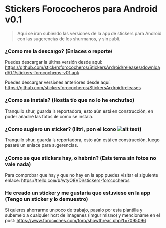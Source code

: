 # Stickers Forococheros para Android v0.1

> Aquí se iran subiendo las versiones de la app de stickers para Android con las sugerencias de los shurmanos, y sin publi.

### ¿Como me la descargo? (Enlaces o reporte)

Puedes descargar la última versión desde aquí: https://github.com/stickersforococheros/StickersAndroid/releases/download/0.1/stickers-forococheros-v01.apk

Puedes descargar versiones anteriores desde aquí: https://github.com/stickersforococheros/StickersAndroid/releases

### ¿Como se instala? (Hostia tío que no lo he enchufao)

Tranquilo shur, guarda la reportadora, esto aún está en construcción, en poder añadiré las fotos de como se instala.

### ¿Como sugiero un sticker? (Ilitri, pon el icono ![alt text](http://i40.tinypic.com/35i2loo.gif "roto2d2"))

Tranquilo shur, guarda la reportadora, esto aún está en construcción, luego pasaré un enlace para sugerencias.

### ¿Como se que stickers hay, o habrán? (Este tema sin fotos no vale nada)

Para comprobar que hay y que no hay en la app puedes visitar el siguiente enlace: https://trello.com/b/wtyO8VDi/stickers-forococheros

### He creado un sticker y me gustaría que estuviese en la app (Tengo un sticker y lo demuestro)

Si quieres ahorrarme un poco de trabajo, pasalo por esta plantilla y subemelo a cualquier host de imagenes (imgur mismo) y mencioname en el post: https://www.forocoches.com/foro/showthread.php?t=7095096

